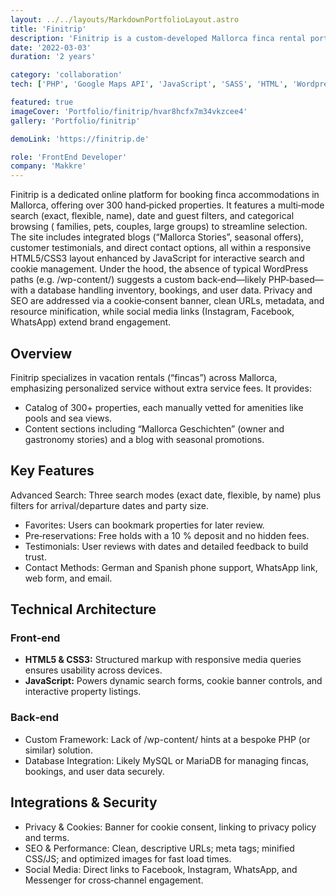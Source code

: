 ```yaml
---
layout: ../../layouts/MarkdownPortfolioLayout.astro
title: 'Finitrip'
description: 'Finitrip is a custom‑developed Mallorca finca rental portal featuring advanced search, curated listings, responsive design, and solid privacy/SEO practices for an efficient user experience.'
date: '2022-03-03'
duration: '2 years'

category: 'collaboration'
tech: ['PHP', 'Google Maps API', 'JavaScript', 'SASS', 'HTML', 'Wordpress']

featured: true
imageCover: 'Portfolio/finitrip/hvar8hcfx7m34vkzcee4'
gallery: 'Portfolio/finitrip'

demoLink: 'https://finitrip.de'

role: 'FrontEnd Developer'
company: 'Makkre'
---
```


Finitrip is a dedicated online platform for booking finca accommodations in Mallorca, offering over 300 hand‑picked
properties. It features a multi‑mode search (exact, flexible, name), date and guest filters, and categorical browsing (
families, pets, couples, large groups) to streamline selection. The site includes integrated blogs (“Mallorca Stories”,
seasonal offers), customer testimonials, and direct contact
options, all within a responsive HTML5/CSS3 layout enhanced by JavaScript for interactive search and cookie management.
Under the hood, the absence of typical WordPress paths (e.g. /wp-content/) suggests a custom back‑end—likely
PHP‑based—with a database handling inventory, bookings, and user data. Privacy and SEO are addressed via a
cookie‑consent banner, clean URLs, metadata, and resource minification, while social media links (Instagram, Facebook,
WhatsApp) extend brand engagement.

## Overview

Finitrip specializes in vacation rentals (“fincas”) across Mallorca, emphasizing personalized service without extra
service fees. It provides:

- Catalog of 300+ properties, each manually vetted for amenities like pools and sea views.
- Content sections including “Mallorca Geschichten” (owner and gastronomy stories) and a blog with seasonal promotions.

## Key Features

Advanced Search: Three search modes (exact date, flexible, by name) plus filters for arrival/departure dates and party
size.

- Favorites: Users can bookmark properties for later review.
- Pre‑reservations: Free holds with a 10 % deposit and no hidden fees.
- Testimonials: User reviews with dates and detailed feedback to build trust.
- Contact Methods: German and Spanish phone support, WhatsApp link, web form, and email.

## Technical Architecture

### Front‑end

- **HTML5 & CSS3:** Structured markup with responsive media queries ensures usability across devices.
- **JavaScript:** Powers dynamic search forms, cookie banner controls, and interactive property listings.

### Back‑end

- Custom Framework: Lack of /wp-content/ hints at a bespoke PHP (or similar) solution.
- Database Integration: Likely MySQL or MariaDB for managing fincas, bookings, and user data securely.

## Integrations & Security

- Privacy & Cookies: Banner for cookie consent, linking to privacy policy and terms.
- SEO & Performance: Clean, descriptive URLs; meta tags; minified CSS/JS; and optimized images for fast load times.
- Social Media: Direct links to Facebook, Instagram, WhatsApp, and Messenger for cross‑channel engagement.
